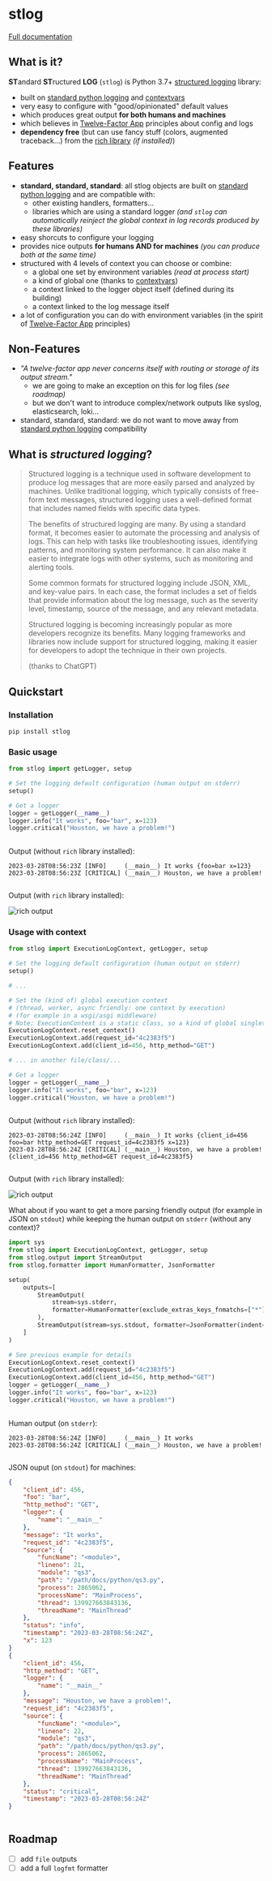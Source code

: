
<!-- WARNING: generated from README.md.j2, do not modify this file manually but modify README.md.j2 instead
     and execute 'poetry run poe make_readme' to regenerate this README.md file -->

# stlog

[Full documentation](https://fabien-marty.github.io/standard-structlog/)

<!--intro-start-->

## What is it?

**ST**andard **ST**ructured **LOG** (`stlog`) is Python 3.7+ [structured logging](#structured) library:

- built on [standard python logging](https://docs.python.org/3/library/logging.html) and [contextvars](https://docs.python.org/3/library/contextvars.html)
- very easy to configure with "good/opinionated" default values
- which produces great output **for both humans and machines**
- which believes in [Twelve-Factor App](https://12factor.net/) principles about config and logs
- **dependency free** (but can use fancy stuff (colors, augmented traceback...) from the [rich library](https://github.com/Textualize/rich) *(if installed)*)

## Features

- **standard, standard, standard**: all stlog objects are built on [standard python logging](https://docs.python.org/3/library/logging.html) and are compatible with:
    - other existing handlers, formatters...
    - libraries which are using a standard logger *(and `stlog` can automatically reinject the global context in log records produced by these libraries)*
- easy shorcuts to configure your logging
- provides nice outputs **for humans AND for machines** *(you can produce both at the same time)*
- structured with 4 levels of context you can choose or combine:
    - a global one set by environment variables *(read at process start)*
    - a kind of global one (thanks to [contextvars](https://docs.python.org/3/library/contextvars.html))
    - a context linked to the logger object itself (defined during its building)
    - a context linked to the log message itself
- a lot of configuration you can do with environment variables (in the spirit of [Twelve-Factor App](https://12factor.net/) principles)

## Non-Features

- *"A twelve-factor app never concerns itself with routing or storage of its output stream."*
    - we are going to make an exception on this for log files *(see roadmap)*
    - but we don't want to introduce complex/network outputs like syslog, elasticsearch, loki...
- standard, standard, standard: we do not want to move away from [standard python logging](https://docs.python.org/3/library/logging.html) compatibility 

## <a name="structured"></a> What is *structured logging*?

> Structured logging is a technique used in software development to produce log messages that are more easily parsed and analyzed by machines. 
> Unlike traditional logging, which typically consists of free-form text messages, structured logging uses a well-defined format that includes
> named fields with specific data types.
> 
> The benefits of structured logging are many. By using a standard format, it becomes easier to automate the processing and analysis of logs.
> This can help with tasks like troubleshooting issues, identifying patterns, and monitoring system performance. It can also make it easier
> to integrate logs with other systems, such as monitoring and alerting tools.
> 
> Some common formats for structured logging include JSON, XML, and key-value pairs. In each case, the format includes a set of fields that provide information about the log message, such as the severity level, timestamp, source of the message, and any relevant metadata.
> 
> Structured logging is becoming increasingly popular as more developers recognize its benefits. Many logging frameworks and libraries now include support for structured logging, making it easier for developers to adopt the technique in their own projects.
>
> (thanks to ChatGPT)

<!--intro-end-->

## Quickstart

<!--quickstart-start-->

### Installation

```
pip install stlog
```

### Basic usage

```python
from stlog import getLogger, setup

# Set the logging default configuration (human output on stderr)
setup()

# Get a logger
logger = getLogger(__name__)
logger.info("It works", foo="bar", x=123)
logger.critical("Houston, we have a problem!")
 
```

Output (without `rich` library installed):

```
2023-03-28T08:56:23Z [INFO]     (__main__) It works {foo=bar x=123}
2023-03-28T08:56:23Z [CRITICAL] (__main__) Houston, we have a problem!
 
```

Output (with `rich` library installed):

![rich output](docs/python/qs1.svg)
 

### Usage with context

```python
from stlog import ExecutionLogContext, getLogger, setup

# Set the logging default configuration (human output on stderr)
setup()

# ...

# Set the (kind of) global execution context
# (thread, worker, async friendly: one context by execution)
# (for example in a wsgi/asgi middleware)
# Note: ExecutionContext is a static class, so a kind of global singleton
ExecutionLogContext.reset_context()
ExecutionLogContext.add(request_id="4c2383f5")
ExecutionLogContext.add(client_id=456, http_method="GET")

# ... in another file/class/...

# Get a logger
logger = getLogger(__name__)
logger.info("It works", foo="bar", x=123)
logger.critical("Houston, we have a problem!")
 
```

Output (without `rich` library installed):

```
2023-03-28T08:56:24Z [INFO]     (__main__) It works {client_id=456 foo=bar http_method=GET request_id=4c2383f5 x=123}
2023-03-28T08:56:24Z [CRITICAL] (__main__) Houston, we have a problem! {client_id=456 http_method=GET request_id=4c2383f5}
 
```

Output (with `rich` library installed):

![rich output](docs/python/qs2.svg)
 

What about if you want to get a more parsing friendly output (for example in JSON on `stdout`) while keeping the human output on `stderr` (without any context)?

```python
import sys
from stlog import ExecutionLogContext, getLogger, setup
from stlog.output import StreamOutput
from stlog.formatter import HumanFormatter, JsonFormatter

setup(
    outputs=[
        StreamOutput(
            stream=sys.stderr,
            formatter=HumanFormatter(exclude_extras_keys_fnmatchs=["*"]),
        ),
        StreamOutput(stream=sys.stdout, formatter=JsonFormatter(indent=4)),
    ]
)

# See previous example for details
ExecutionLogContext.reset_context()
ExecutionLogContext.add(request_id="4c2383f5")
ExecutionLogContext.add(client_id=456, http_method="GET")
logger = getLogger(__name__)
logger.info("It works", foo="bar", x=123)
logger.critical("Houston, we have a problem!")
 
```

Human output (on `stderr`):

```
2023-03-28T08:56:24Z [INFO]     (__main__) It works
2023-03-28T08:56:24Z [CRITICAL] (__main__) Houston, we have a problem!
 
```

JSON ouput (on `stdout`) for machines:

```json
{
    "client_id": 456,
    "foo": "bar",
    "http_method": "GET",
    "logger": {
        "name": "__main__"
    },
    "message": "It works",
    "request_id": "4c2383f5",
    "source": {
        "funcName": "<module>",
        "lineno": 21,
        "module": "qs3",
        "path": "/path/docs/python/qs3.py",
        "process": 2865062,
        "processName": "MainProcess",
        "thread": 139927663843136,
        "threadName": "MainThread"
    },
    "status": "info",
    "timestamp": "2023-03-28T08:56:24Z",
    "x": 123
}
{
    "client_id": 456,
    "http_method": "GET",
    "logger": {
        "name": "__main__"
    },
    "message": "Houston, we have a problem!",
    "request_id": "4c2383f5",
    "source": {
        "funcName": "<module>",
        "lineno": 22,
        "module": "qs3",
        "path": "/path/docs/python/qs3.py",
        "process": 2865062,
        "processName": "MainProcess",
        "thread": 139927663843136,
        "threadName": "MainThread"
    },
    "status": "critical",
    "timestamp": "2023-03-28T08:56:24Z"
}
 
```

<!--quickstart-end-->

## Roadmap

- [ ] add `file` outputs
- [ ] add a full `logfmt` formatter
